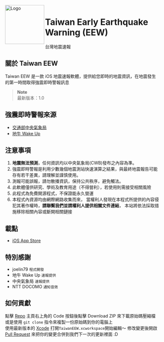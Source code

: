 <img alt="Logo" src="https://upload.cc/i1/2023/06/21/6QwkDb.png" width="128px" height="128px" align="left"/>


# Taiwan Early Earthquake Warning (EEW)
台灣地震速報

## 關於 Taiwan EEW
Taiwan EEW 是一款 iOS 地震速報軟體，提供給您即時的地震資訊，在地震發生的第一時間取得強震即時警報訊息
> **Note**    
> 最新版本：1.0

## 強震即時警報來源
* [交通部中央氣象局](https://www.cwb.gov.tw/)
* [地牛 Wake Up](https://eew.earthquake.tw/)

## 注意事項
1. **地震無法預測**，任何資訊均以中央氣象局(CWB)發布之內容為準。
2. 強震即時警報是利用少數幾個地震測站快速演算之結果，與最終地震報告可能存有若干差異，請理解並謹慎使用。
3. 測報可能誤報，請勿散播資訊，保持公共秩序，避免觸法。
5. 此軟體僅供研究、學術及教育用途（不得營利），若使用則需接受相關風險
7. 此程式為免費開源程式，不保證能永久營運
10. 本程式內資源均由網際網路收集而來， 當權利人發現在本程式所提供的內容侵犯其著作權時，**請聯繫我們並請權利人提供相關文件連結**， 本站將依法採取措施移除相關內容或斷開相關鏈接

## 載點
- [iOS App Store](https://apps.apple.com/tw/app/%E5%8F%B0%E7%81%A3-eew/id6450436314?l=en-GB)


## 特別感謝
- joelin79 `程式開發`
- 地牛 Wake Up `速報提供`
- 中央氣象局 `速報提供`
- NTT DOCOMO `通知音效`

## 如何貢獻
點擊 [Repo](https://github.com/joelin79/TaiwanEEW) 主頁右上角的 Code 按鈕後點擊 Download ZIP 來下載原始碼壓縮檔\
或是使用 `git clone` 指令來複製一份原始碼到你的電腦上\
使用最新版本的 [Xcode](https://developer.apple.com/xcode/resources/) 打開`TaiwanEEW.xcworkspace`開始編輯～
修改變更後開啟 [Pull Request](https://github.com/joelin79/TaiwanEEW/pulls) 來把你的變更合併到我們下一次的更新裡面 :D

